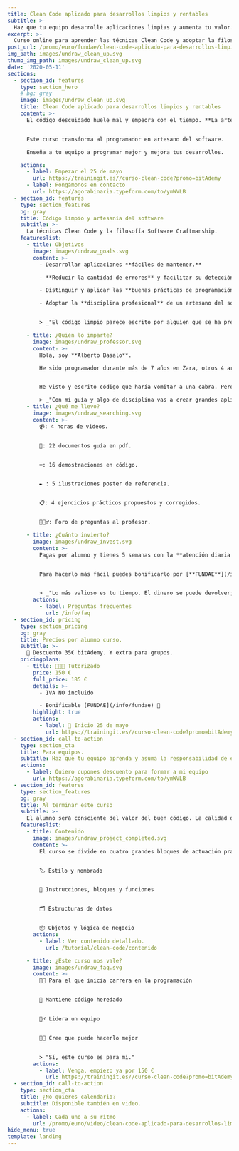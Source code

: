 ```yaml
---
title: Clean Code aplicado para desarrollos limpios y rentables
subtitle: >-
  Haz que tu equipo desarrolle aplicaciones limpias y aumenta tu valor.
excerpt: >-
  Curso online para aprender las técnicas Clean Code y adoptar la filosofía Software Craftmanship.
post_url: /promo/euro/fundae/clean-code-aplicado-para-desarrollos-limpios-y-rentables/
img_path: images/undraw_clean_up.svg
thumb_img_path: images/undraw_clean_up.svg
date: '2020-05-11'
sections:
  - section_id: features
    type: section_hero
    # bg: gray
    image: images/undraw_clean_up.svg
    title: Clean Code aplicado para desarrollos limpios y rentables
    content: >-
      El código descuidado huele mal y empeora con el tiempo. **La artesanía del software cuida el desarrollo para crear código limpio**.


      Este curso transforma al programador en artesano del software.

      Enseña a tu equipo a programar mejor y mejora tus desarrollos.

    actions:
      - label: Empezar el 25 de mayo
        url: https://trainingit.es//curso-clean-code?promo=bitAdemy
      - label: Pongámonos en contacto
        url: https://agorabinaria.typeform.com/to/ymWVLB
  - section_id: features
    type: section_features
    bg: gray
    title: Código limpio y artesanía del software
    subtitle: >-
      La técnicas Clean Code y la filosofía Software Craftmanship.
    featureslist:
      - title: Objetivos
        image: images/undraw_goals.svg
        content: >-
          - Desarrollar aplicaciones **fáciles de mantener.**

          - **Reducir la cantidad de errores** y facilitar su detección.

          - Distinguir y aplicar las **buenas prácticas de programación**.

          - Adoptar la **disciplina profesional** de un artesano del software.


          > _"El código limpio parece escrito por alguien que se ha preocupado de hacerlo bien. Alguien con más valía profesional."_

      - title: ¿Quién lo imparte?
        image: images/undraw_professor.svg
        content: >-
          Hola, soy **Alberto Basalo**.

          He sido programador durante más de 7 años en Zara, otros 4 arquitecto de software para Tous y desde 2011 dirijo mi propia consultora. En total más de 20 años en la industria del software en grandes y pequeñas empresas.


          He visto y escrito código que haría vomitar a una cabra. Pero también he aprendido a hacerlo mejor cada día.

          > _"Con mi guía y algo de disciplina vas a crear grandes aplicaciones limpias."_
      - title: ¿Qué me llevo?
        image: images/undraw_searching.svg
        content: >-
          📹: 4 horas de videos.


          📖: 22 documentos guía en pdf.


          ⌨: 16 demostraciones en código.


          ✒ : 5 ilustraciones poster de referencia.


          📋: 4 ejercicios prácticos propuestos y corregidos.


          🤷🏼‍♂️: Foro de preguntas al profesor.

      - title: ¿Cuánto invierto?
        image: images/undraw_invest.svg
        content: >-
          Pagas por alumno y tienes 5 semanas con la **atención diaria del profesor.**


          Para hacerlo más fácil puedes bonificarlo por [**FUNDAE**](/info/fundae).


          > _"Lo más valioso es tu tiempo. El dinero se puede devolver; el tiempo no."_
        actions:
          - label: Preguntas frecuentes
            url: /info/faq
  - section_id: pricing
    type: section_pricing
    bg: gray
    title: Precios por alumno curso.
    subtitle: >-
      🏡 Descuento 35€ bitAdemy. Y extra para grupos.
    pricingplans:
      - title: 👨🏼‍💻 Tutorizado
        price: 150 €
        full_price: 185 €
        details: >-
          - IVA NO incluido

          - Bonificable [FUNDAE](/info/fundae) 💸
        highlight: true
        actions:
          - label: 📅 Inicio 25 de mayo
            url: https://trainingit.es//curso-clean-code?promo=bitAdemy
  - section_id: call-to-action
    type: section_cta
    title: Para equipos.
    subtitle: Haz que tu equipo aprenda y asuma la responsabilidad de escribir aplicaciones limpias.
    actions:
      - label: Quiero cupones descuento para formar a mi equipo
        url: https://agorabinaria.typeform.com/to/ymWVLB
  - section_id: features
    type: section_features
    bg: gray
    title: Al terminar este curso
    subtitle: >-
      El alumno será consciente del valor del buen código. La calidad de su trabajo va a mejorar y se reflejará en el rendimiento general.
    featureslist:
      - title: Contenido
        image: images/undraw_project_completed.svg
        content: >-
          El curso se divide en cuatro grandes bloques de actuación práctica sobre el código. Con un tema extra motivacional de profesionalismo y artesanía del software.


          🏷️ Estilo y nombrado


          🔀 Instrucciones, bloques y funciones


          🗂️ Estructuras de datos


          📦 Objetos y lógica de negocio
        actions:
          - label: Ver contenido detallado.
            url: /tutorial/clean-code/contenido

      - title: ¿Este curso nos vale?
        image: images/undraw_faq.svg
        content: >-
          👨‍💻 Para el que inicia carrera en la programación


          👴 Mantiene código heredado


          🙋‍♂️ Lidera un equipo


          👨‍💼 Cree que puede hacerlo mejor


          > "Sí, este curso es para mi."
        actions:
          - label: Venga, empiezo ya por 150 €
            url: https://trainingit.es//curso-clean-code?promo=bitAdemy
  - section_id: call-to-action
    type: section_cta
    title: ¿No quieres calendario?
    subtitle: Disponible también en video.
    actions:
      - label: Cada uno a su ritmo
        url: /promo/euro/video/clean-code-aplicado-para-desarrollos-limpios-y-rentables/
hide_menu: true
template: landing
---
```


